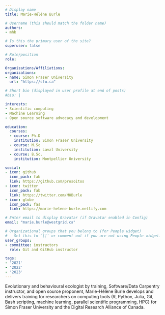 ```yaml
---
# Display name
title: Marie-Hélène Burle

# Username (this should match the folder name)
authors:
- mhb

# Is this the primary user of the site?
superuser: false

# Role/position
role: 

Organizations/Affiliations:
organizations:
- name: Simon Fraser University
  url: "https://sfu.ca"

# Short bio (displayed in user profile at end of posts)
#bio: |

interests:
- Scientific computing
- Machine Learning
- Open source software advocacy and development

education:
  courses:
  - course: Ph.D
    institution: Simon Fraser University
  - course: M.Sc
    institution: Laval University
  - course: B.Sc.
    institution: Montpellier University

social:
- icon: github
  icon_pack: fab
  link: https://github.com/prosoitos
- icon: twitter
  icon_pack: fab
  link: https://twitter.com/MHBurle 
- icon: globe
  icon_pack: fas
  link: https://marie-helene-burle.netlify.com

# Enter email to display Gravatar (if Gravatar enabled in Config)
email: "marie.burle@westgrid.ca"

# Organizational groups that you belong to (for People widget)
#   Set this to `[]` or comment out if you are not using People widget.
user_groups:
- committee: instructors
  role: Git and GitHub instructor

tags:
- '2021'
- '2022'
- '2023'
---
```

Evolutionary and behavioural ecologist by training, Software/Data Carpentry instructor, and open source proponent, Marie-Hélène Burle develops and delivers training for researchers on computing tools (R, Python, Julia, Git, Bash scripting, machine learning, parallel scientific programming, HPC) for Simon Fraser University and the Digital Research Alliance of Canada.
